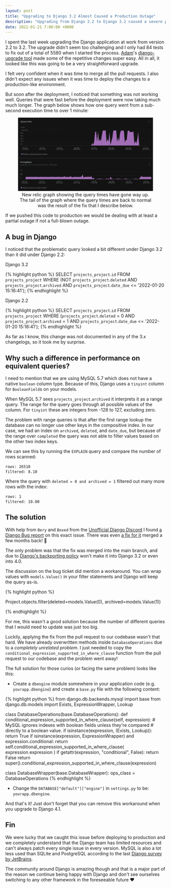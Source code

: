 ```yaml
---
layout: post
title: "Upgrading to Django 3.2 Almost Caused a Production Outage"
description: "Upgrading from Django 2.2 to Django 3.2 caused a severe performance degradation with MySQL 5.7 due to a bug."
date: 2022-01-21 7:00:00 +0000
---
```


I spent the last week upgrading the Django application at work from version 2.2 to 3.2. The upgrade didn't seem too challenging and I only had 84 tests to fix out of a total of 5580 when I started the process. [Adam](https://adamj.eu/)'s [django-upgrade tool](https://pypi.org/project/django-upgrade/) made some of the repetitive changes super easy. All in all, it looked like this was going to be a very straightforward upgrade.

I felt very confident when it was time to merge all the pull requests. I also didn't expect any issues when it was time to deploy the changes to a production-like environment.

But soon after the deployment, I noticed that something was not working well. Queries that were fast before the deployment were now taking much much longer. The graph below shows how one query went from a sub-second execution time to over 1 minute:

<figure style="text-align: center">
    <img alt="Graph showing that query times have gone up significantly" src="/assets/pics/django32-query-perf.png" />
    <figcaption>New relic graph showing the query times have gone way up. The tail of the graph where the query times are back to normal was the result of the fix that I describe below.</figcaption>
</figure>

If we pushed this code to production we would be dealing with at least a partial outage if not a full-blown outage.

## A bug in Django

I noticed that the problematic query looked a bit different under Django 3.2 than it did under Django 2.2:

Django 3.2

<!-- prettier-ignore-start -->
{% highlight python %}
SELECT
    `projects_project`.`id`
FROM
    `projects_project`
WHERE (NOT `projects_project`.`deleted`
    AND `projects_project`.`archived`
    AND `projects_project`.`date_due` <= '2022-01-20 15:16:41');
{% endhighlight %}
<!-- prettier-ignore-end -->

Django 2.2

<!-- prettier-ignore-start -->
{% highlight python %}
SELECT
    `projects_project`.`id`
FROM
    `projects_project`
WHERE (`projects_project`.`deleted` = 0
    AND `projects_project`.`archived` = 1
    AND `projects_project`.`date_due` <= '2022-01-20 15:16:41');
{% endhighlight %}
<!-- prettier-ignore-end -->

As far as I know, this change was not documented in any of the 3.x changelogs, so it took me by surprise.

## Why such a difference in performance on equivalent queries?

I need to mention that we are using MySQL 5.7 which does not have a native `boolean` column type. Because of this, Django uses a `tinyint` column for `BooleanField`s on your models.

When MySQL 5.7 sees `projects_project`.`archived` it interprets it as a range query. The range for the query goes through all possible values of the column. For `tinyint` these are integers from -128 to 127, excluding zero.

The problem with range queries is that after the first range lookup the database can no longer use other keys in the compositive index. In our case, we had an index on `archived`, `deleted`, and `date_due`, but because of the range over `completed` the query was not able to filter values based on the other two index keys.

We can see this by running the `EXPLAIN` query and compare the number of rows scanned:

```
rows: 26518
filtered: 8.10
```

Where the query with `deleted = 0 and archived = 1` filtered out many more rows with the index:

```
rows: 1
filtered: 10.00
```

## The solution

With help from `Bery` and `Boxed` from the [Unofficial Django Discord](https://discord.me/unofficial-django) I found [a Django Bug report](https://code.djangoproject.com/ticket/32691) on this exact issue. There was even [a fix for it](https://github.com/django/django/pull/14986/) merged a few months back! 🎉

The only problem was that the fix was merged into the main branch, and due to [Django's backporting policy](https://docs.djangoproject.com/en/4.0/internals/release-process/) won't make it into Django 3.2 or even into 4.0.

The discussion on the bug ticket did mention a workaround. You can wrap values with `models.Value()` in your filter statements and Django will keep the query as-is.

<!-- prettier-ignore-start -->
{% highlight python %}

Project.objects.filter(deleted=models.Value(0), archived=models.Value(1))

{% endhighlight %}
<!-- prettier-ignore-end -->

For me, this wasn't a good solution because the number of different queries that I would need to update was just too big.

Luckily, applying the fix from the pull request to our codebase wasn't that hard. We have already overwritten methods inside `DatabaseOperations` due to a <em data-tooltip="A story for another blog post 😅">completely unrelated problem</em>. I just needed to copy the `conditional_expression_supported_in_where_clause` function from the pull request to our codebase and the problem went away!

The full solution for those curios (or facing the same problem) looks like this:

- Create a `dbengine` module somewhere in your application code (e.g. `yourapp.dbengine`) and create a `base.py` file with the following content:

<!-- prettier-ignore-start -->
{% highlight python %}
from django.db.backends.mysql import base
from django.db.models import Exists, ExpressionWrapper, Lookup

class DatabaseOperations(base.DatabaseOperations):
    def conditional_expression_supported_in_where_clause(self, expression): 
        # MySQL ignores indexes with boolean fields unless they're compared 
        # directly to a boolean value.
        if isinstance(expression, (Exists, Lookup)):
            return True
        if isinstance(expression, ExpressionWrapper) and expression.conditional:
            return self.conditional_expression_supported_in_where_clause(
                expression.expression
            )
        if getattr(expression, "conditional", False):
            return False
        return super().conditional_expression_supported_in_where_clause(expression)


class DatabaseWrapper(base.DatabaseWrapper):
    ops_class = DatabaseOperations
{% endhighlight %}
<!-- prettier-ignore-end -->

- Change the `DATABASE["default"]["engine"]` in `settings.py` to be: `yourapp.dbengine`.

And that's it! Just don't forget that you can remove this workaround when you upgrade to Django 4.1.

## Fin

We were lucky that we caught this issue before deploying to production and we completely understand that the Django team has limited resources and can't always patch every single issue in every version. MySQL is also a lot less used than SQLite and PostgreSQL according to the last [Django survey by JetBrains](https://lp.jetbrains.com/django-developer-survey-2021-486/).

The community around Django is amazing though and that is a major part of the reason we continue being happy with Django and don't see ourselves switching to any other framework in the foreseeable future ❤️
